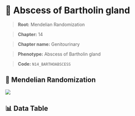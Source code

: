 # 🧪 Abscess of Bartholin gland

> **Root:** Mendelian Randomization

> **Chapter:** 14  

> **Chapter name:** Genitourinary

> **Phenotype:** Abscess of Bartholin gland  

> **Code:** `N14_BARTHOABSCESS`

## 🧬 Mendelian Randomization  

<img src="/MR/Figures/Forward/N14_BARTHOABSCESS.png"/>

## 📊 Data Table

<CsvTableMRF src="/public/MR/Data/Forward/N14_BARTHOABSCESS.csv"/>

